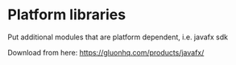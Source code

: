 # Platform libraries
Put additional modules that are platform dependent, i.e. javafx sdk

Download from here: https://gluonhq.com/products/javafx/